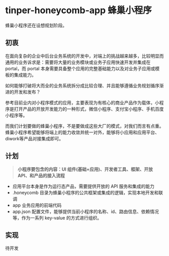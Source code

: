 # tinper-honeycomb-app 蜂巢小程序

蜂巢小程序还在设想规划阶段。

## 初衷

在面向复杂的企业中后台业务系统的开发中，对端上的挑战越来越多，比较明显而通用的业务诉求是：需要将大量的业务模块或业务子应用快速开发并集成在 portal，而 portal 本身需要具备整个应用的完整基础能力以及对业务子应用或模板的集成能力。

如何能够打破将大而全的业务系统拆分成比较合理、并且能够遵循业务规划循序渐进的开发和发布？

参考目前业内对小程序模式的应用，主要表现为有核心的商业产品作为载体，小程序是打开产品的开放开发能力的一种形式，微信小程序、支付宝小程序、手机百度小程序等。

而我们计划要做的蜂巢小程序，不是要做成这些大厂的模式，对我们而言有点重。蜂巢小程序希望能够将端上的能力收敛并统一对外，能够将小应用和应用平台、diwork等产品对接集成即可。

## 计划

> **小程序要包含的内容：UI 组件(基础+应用)、开发者工具、框架、开放 API、和产品的接入流程**

- 应用平台本身是作为运行态产品，需要提供开放的 API 服务和集成的能力
- .honeycomb 目录为蜂巢小程序的公共框架或集成的逻辑，实现本地开发和联调
- app 业务应用的前端代码
- app.json 配置文件，能够提供当前小程序的名称、id、路由信息、依赖情况等，作为一系列 key-value 的方式进行组织。

## 实现

待开发
